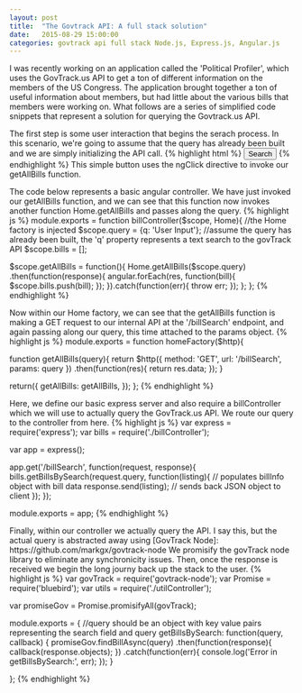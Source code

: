 ```yaml
---
layout: post
title:  "The Govtrack API: A full stack solution"
date:   2015-08-29 15:00:00
categories: govtrack api full stack Node.js, Express.js, Angular.js
---
```

<p>
I was recently working on an application called the 'Political Profiler', which uses the GovTrack.us API to get a ton of different information on the members of the US Congress.  The application brought together a ton of useful information about members, but had little about the various bills that members were working on.  What follows are a series of simplified code snippets that represent a solution for querying the Govtrack.us API. 
</p>

<p>
The first step is some user interaction that begins the serach process.  In this scenario, we're going to assume that the query has already been built and we are simply initializing the API call.
{% highlight html %}
<button ng-click="getAllBills()"> Search </button>
{% endhighlight %}
This simple button uses the ngClick directive to invoke our getAllBills function.
</p>
<p>
The code below represents a basic angular controller.  We have just invoked our getAllBills function, and we can see that this function now invokes another function Home.getAllBills and passes along the query.    
{% highlight js %}
module.exports = function billController($scope, Home){ //the Home factory is injected
  $scope.query = {q: 'User Input'};  //assume the query has already been built, the 'q' property represents a text search to the govTrack API
  $scope.bills = [];

  $scope.getAllBills = function(){
    Home.getAllBills($scope.query)
    .then(function(response){
      angular.forEach(res, function(bill){
        $scope.bills.push(bill);
      });
    }).catch(function(err){
      throw err;
    });
  };
};
{% endhighlight %}
<p>
Now within our Home factory, we can see that the getAllBills function is making a GET request to our internal API at the '/billSearch' endpoint, and again passing along our query, this time attached to the params object.
{% highlight js %}
module.exports = function homeFactory($http){

  function getAllBills(query){
    return $http({
      method: 'GET',
      url: '/billSearch',
      params: query
    })
    .then(function(res){
      return res.data;
    });
  }

  return({
    getAllBills: getAllBills,
  });
};
{% endhighlight %}
</p>
<p>
Here, we define our basic express server and also require a billController which we will use to actually query the GovTrack.us API.  We route our query to the controller from here.
{% highlight js %}
var express = require('express');
var bills = require('./billController');

var app = express();

app.get('/billSearch', function(request, response){
  bills.getBillsBySearch(request.query, function(listing){ // populates billInfo object with bill data
    response.send(listing); // sends back JSON object to client
  });
});

module.exports = app;
{% endhighlight %}
</p>
<p>
Finally, within our controller we actually query the API.  I say this, but the actual query is abstracted away using [GovTrack Node]: https://github.com/markgx/govtrack-node
We promisify the govTrack node library to eliminate any synchronicity issues.  Then, once the response is received we begin the long journy back up the stack to the user.
{% highlight js %}
var govTrack = require('govtrack-node');
var Promise = require('bluebird');
var utils = require('./utilController');

var promiseGov = Promise.promisifyAll(govTrack);

module.exports = {
  //query should be an object with key value pairs representing the search field and query
  getBillsBySearch: function(query, callback) {
    promiseGov.findBillAsync(query)
      .then(function(response){
        callback(response.objects);
      })
      .catch(function(err){
        console.log('Error in getBillsBySearch:', err);
    });
  }

};
{% endhighlight %}
</p>

















